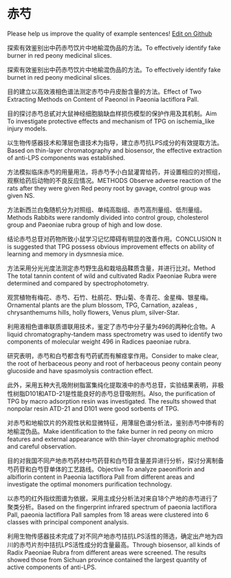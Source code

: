 # 赤芍

Please help us improve the quality of example sentences! [Edit on Github](https://github.com/jiyushe/jiyu-example-sentence-source/blob/main/chinese/chishao.md)

<p><span class="chinese">探索有效鉴别出中药赤芍饮片中地榆混伪品的方法。</span><span class="english">To effectively identify fake burner in red peony medicinal slices.</span></p>

<p><span class="chinese">探索有效鉴别出中药赤芍饮片中地榆混伪品的方法。</span><span class="english">To effectively identify fake burnet in red peony medicinal slices.</span></p>

<p><span class="chinese">目的建立以高效液相色谱法测定赤芍中丹皮酚含量的方法。</span><span class="english">Effect of Two Extracting Methods on Content of Paeonol in Paeonia lactiflora Pall.</span></p>

<p><span class="chinese">目的探讨赤芍总甙对大鼠神经细胞脑缺血样损伤模型的保护作用及其机制。</span><span class="english">Aim To investigate protective effects and mechanism of TPG on ischemia_like injury models.</span></p>

<p><span class="chinese">以生物传感器技术和薄层色谱技术为指导，建立赤芍抗LPS成分的有效提取方法。</span><span class="english">Based on thin-layer chromatography and biosensor, the effective extraction of anti-LPS components was established.</span></p>

<p><span class="chinese">方法模拟临床赤芍的用量用法，将赤芍予小白鼠灌胃给药，并设置相应的对照组，观察给药后动物的不良反应情况。</span><span class="english">METHODS Observe adverse reaction of the rats after they were given Red peony root by gavage, control group was given NS.</span></p>

<p><span class="chinese">方法新西兰白兔随机分为对照组、单纯高脂组、赤芍高剂量组、低剂量组。</span><span class="english">Methods Rabbits were randomly divided into control group, cholesterol group and Paeoniae rubra group of high and low dose.</span></p>

<p><span class="chinese">结论赤芍总苷对药物所致小鼠学习记忆障碍有明显的改善作用。</span><span class="english">CONCLUSION It is suggested that TPG possess obvious improvement effects on ability of learning and memory in dysmnesia mice.</span></p>

<p><span class="chinese">方法采用分光光度法测定赤芍野生品和栽培品鞣质含量，并进行比对。</span><span class="english">Method The total tannin content of wild and cultivated Radix Paeoniae Rubra were determined and compared by spectrophotometry.</span></p>

<p><span class="chinese">观赏植物有梅花、赤芍、石竹、杜鹃花、野山菊、冬青花、金星梅、银星梅。</span><span class="english">Ornamental plants are the plum blossom, TPG, Carnation, azaleas , chrysanthemums hills, holly flowers, Venus plum, silver-Star.</span></p>

<p><span class="chinese">利用液相色谱串联质谱联用技术，鉴定了赤芍中分子量为496的两种化合物。</span><span class="english">A liquid chromatography-tandem mass spectrometry was used to identify two components of molecular weight 496 in Radices paeoniae rubra.</span></p>

<p><span class="chinese">研究表明，赤芍和白芍都含有芍药甙而有解痉挛作用。</span><span class="english">Consider to make clear, the root of herbaceous peony and root of herbaceous peony contain peony glucoside and have spasmolysis contraction effect.</span></p>

<p><span class="chinese">此外，采用五种大孔吸附树脂富集纯化提取液中的赤芍总苷，实验结果表明，非极性树脂D101和ATD-21是性能良好的赤芍总苷吸附剂。</span><span class="english">Also, the purification of TPG by macro adsorption resin was investigated. The results showed that nonpolar resin ATD-21 and D101 were good sorbents of TPG.</span></p>

<p><span class="chinese">对赤芍和地榆饮片的外观性状和显微特征，用薄层色谱分析法，鉴别赤芍中掺有的地榆混伪品。</span><span class="english">Make identification to the fake burner in red peony on micro features and external appearance with thin-layer chromatographic method and careful observation.</span></p>

<p><span class="chinese">目的对我国不同产地赤芍药材中芍药苷和白芍苷含量差异进行分析，探讨分离制备芍药苷和白芍苷单体的工艺路线。</span><span class="english">Objective To analyze paeoniflorin and albiflorin content in Paeonia lactiflora Pall from different areas and investigate the optimal monomers purification technology.</span></p>

<p><span class="chinese">以赤芍的红外指纹图谱为依据，采用主成分分析法对来自18个产地的赤芍进行了聚类分析。</span><span class="english">Based on the fingerprint infrared spectrum of paeonia lactiflora Pall, paeonia lactiflora Pall samples from 18 areas were clustered into 6 classes with principal component analysis.</span></p>

<p><span class="chinese">利用生物传感器技术完成了对不同产地赤芍拮抗LPS活性的筛选，确定出产地为四川的赤芍片剂中拮抗LPS活性成分的含量最高。</span><span class="english">Through biosensor, all kinds of Radix Paeoniae Rubra from different areas were screened. The results showed those from Sichuan province contained the largest quantity of active components of anti-LPS.</span></p>


